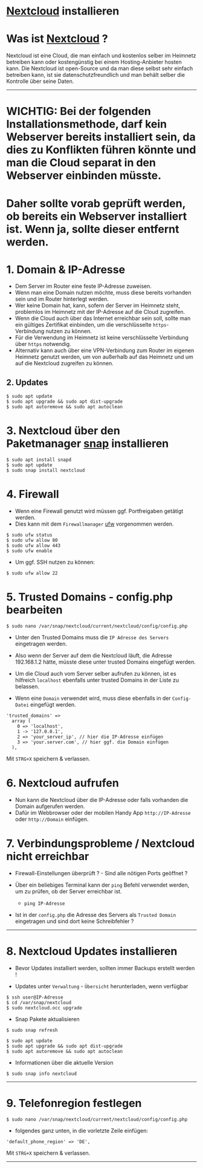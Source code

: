 # [Nextcloud](https://nextcloud.com/de/) installieren


# Was ist [Nextcloud](https://nextcloud.com/de/) ?

Nextcloud ist eine Cloud, die man einfach und kostenlos selber im Heimnetz betreiben kann oder kostengünstig bei einem Hosting-Anbieter hosten kann.
Die Nextcloud ist open-Source und da man diese selbst sehr einfach betreiben kann, ist sie datenschutzfreundlich und man behält selber die Kontrolle über seine Daten.

-----------------------------------------------------------------------------------------------

# WICHTIG: Bei der folgenden Installationsmethode, darf kein Webserver bereits installiert sein, da dies zu Konflikten führen könnte und man die Cloud separat in den Webserver einbinden müsste.
# Daher sollte vorab geprüft werden, ob bereits ein Webserver installiert ist. Wenn ja, sollte dieser entfernt werden.


# 1. Domain & IP-Adresse

- Dem Server im Router eine feste IP-Adresse zuweisen.
- Wenn man eine Domain nutzen möchte, muss diese bereits vorhanden sein und im Router hinterlegt werden.
- Wer keine Domain hat, kann, sofern der Server im Heimnetz steht, problemlos im Heimnetz mit der IP-Adresse auf die Cloud zugreifen.
- Wenn die Cloud auch über das Internet erreichbar sein soll, sollte man ein gültiges Zertifikat einbinden, um die verschlüsselte `https`-Verbindung nutzen zu können.
- Für die Verwendung im Heimnetz ist keine verschlüsselte Verbindung über `https` notwendig.
- Alternativ kann auch über eine VPN-Verbindung zum Router im eigenen Heimnetz genutzt werden, um von außerhalb auf das Heimnetz und um auf die Nextcloud zugreifen zu können.



## 2. Updates

```
$ sudo apt update
$ sudo apt upgrade && sudo apt dist-upgrade
$ sudo apt autoremove && sudo apt autoclean
```


# 3. Nextcloud über den Paketmanager [snap](https://wiki.ubuntuusers.de/snap/) installieren

```
$ sudo apt install snapd
$ sudo apt update
$ sudo snap install nextcloud
```


# 4. Firewall

- Wenn eine Firewall genutzt wird müssen ggf. Portfreigaben getätigt werden.
- Dies kann mit dem `Firewallmanager` [ufw](https://wiki.ubuntuusers.de/ufw/) vorgenommen werden.

```
$ sudo ufw status
$ sudo ufw allow 80
$ sudo ufw allow 443
$ sudo ufw enable
```

- Um ggf. SSH nutzen zu können:
```
$ sudo ufw allow 22
```


# 5. Trusted Domains - config.php bearbeiten

```
$ sudo nano /var/snap/nextcloud/current/nextcloud/config/config.php
```

- Unter den Trusted Domains muss die `IP Adresse des Servers` eingetragen werden. 
- Also wenn der Server auf dem die Nextcloud läuft, die Adresse 192.168.1.2 hätte, müsste diese unter trusted Domains eingefügt werden.
- Um die Cloud auch vom Server selber aufrufen zu können, ist es hilfreich `localhost` ebenfalls unter trusted Domains in der Liste zu belassen.

- Wenn eine `Domain` verwendet wird, muss diese ebenfalls in der `Config-Datei` eingefügt werden.


```
'trusted_domains' => 
  array (
    0 => 'localhost',
    1 -> '127.0.0.1',
    2 => 'your_server_ip', // hier die IP-Adresse einfügen
    3 => 'your.server.com', // hier ggf. die Domain einfügen
  ),

```

Mit `STRG+X` speichern & verlassen.



# 6. Nextcloud aufrufen

- Nun kann die Nextcloud über die IP-Adresse oder falls vorhanden die Domain aufgerufen werden.
- Dafür im Webbrowser oder der mobilen Handy App `http://IP-Adresse` oder `http://Domain` einfügen.



# 7. Verbindungsprobleme / Nextcloud nicht erreichbar

- Firewall-Einstellungen überprüft ? - Sind alle nötigen Ports geöffnet ?

- Über ein beliebiges Terminal kann der `ping` Befehl verwendet werden, um zu prüfen, ob der Server erreichbar ist.
	- `ping IP-Adresse`

- Ist in der `config.php` die Adresse des Servers als `Trusted Domain` eingetragen und sind dort keine Schreibfehler ?


-----------------------------------------------------------------------------------------------


# 8. Nextcloud Updates installieren

- Bevor Updates installiert werden, sollten immer Backups erstellt werden !

- Updates unter `Verwaltung` - `Übersicht` herunterladen, wenn verfügbar

```
$ ssh user@IP-Adresse
$ cd /var/snap/nextcloud
$ sudo nextcloud.occ upgrade
```

- Snap Pakete aktualisieren
```
$ sudo snap refresh 
```

```
$ sudo apt update
$ sudo apt upgrade && sudo apt dist-upgrade
$ sudo apt autoremove && sudo apt autoclean
```

- Informationen über die aktuelle Version
```
$ sudo snap info nextcloud
```

-----------------------------------------------------------------------------------------------


# 9. Telefonregion festlegen

```
$ sudo nano /var/snap/nextcloud/current/nextcloud/config/config.php
```

- folgendes ganz unten, in die vorletzte Zeile einfügen:

```
'default_phone_region' => 'DE',
```

Mit `STRG+X` speichern & verlassen.


-----------------------------------------------------------------------------------------------
